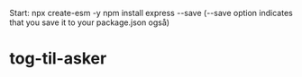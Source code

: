 Start: 
 npx create-esm -y
 npm install express --save
(--save option indicates that you save it to your package.json også)


# tog-til-asker

